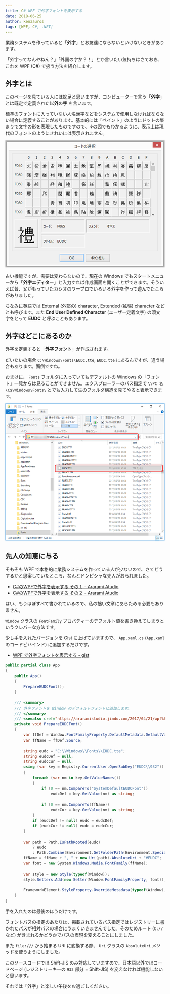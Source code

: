 ```yaml
---
title: C# WPF で外字フォントを表示する
date: 2018-06-25
author: kenzauros
tags: [WPF, C#, .NET]
---
```


業務システムを作っていると「**外字**」とお友達にならないといけないときがあります。

「外字ってなんやねん？」「外国の字か？！」とか言いたい気持ちはさておき、これを WPF (C#) で扱う方法を紹介します。

## 外字とは

このページを見ている人には蛇足と思いますが、コンピューターで言う「**外字**」とは既定で定義された以**外**の**字** を言います。

標準のフォントに入っていない人名漢字などをシステムで使用しなければならない場合に定義することがあります。基本的には「ペイント」のようにドットの集まりで文字の形を表現したものですので、↓の図でもわかるように、表示上は現代のフォントのようにきれいには表示されません。

![外字の定義例](images/eudc-font-with-wpf-and-csharp-1.png)

古い機能ですが、需要は変わらないので、現在の Windows でもスタートメニューから「**外字エディター**」と入力すれば作成画面を開くことができます。そういえば昔、父がもっていたカシオのワープロでいろいろ外字を作って遊んでたころがありました。

ちなみに英語では External (外部の) character, Extended (拡張) character などとも呼びます。また **End User Defined Character** (ユーザー定義文字) の頭文字をとって **EUDC** と呼ぶこともあります。

## 外字はどこにあるのか

外字を定義すると「**外字フォント**」が作成されます。

だいたいの場合 `C:\Windows\Fonts\EUDC.tte`, `EUDC.tte` にあるんですが、違う場合もあります。面倒ですね。

おまけに、 `Fonts` フォルダに入っていてもデフォルトの Windows の「フォント」一覧からは見ることができません。エクスプローラーのパス指定で `\\PC 名\C$\Windows\Fonts\` とでも入力して生のフォルダ構造を見てやると表示できます。

![外字フォントファイル EUDC.tte の見つけ方](images/eudc-font-with-wpf-and-csharp-2.png)

## 先人の知恵に与る

そもそも WPF で本格的に業務システムを作っている人が少ないので、さてどうするかと思案していたところ、なんとドンピシャな先人がおられました。

- [C#のWPFで外字を表示する その１ - Ararami Atudio](https://araramistudio.jimdo.com/2017/04/21/wpf%E3%81%A7%E5%A4%96%E5%AD%97%E3%82%92%E8%A1%A8%E7%A4%BA%E3%81%99%E3%82%8B-%E3%81%9D%E3%81%AE%EF%BC%91/)
- [C#のWPFで外字を表示する その２ - Ararami Atudio](https://araramistudio.jimdo.com/2017/04/21/wpf%E3%81%A7%E5%A4%96%E5%AD%97%E3%82%92%E8%A1%A8%E7%A4%BA%E3%81%99%E3%82%8B-%E3%81%9D%E3%81%AE%EF%BC%92/)

はい、もうほぼすべて書かれているので、私の拙い文章にあらためる必要もありません。

`Window` クラスの `FontFamily` プロパティーのデフォルト値を書き換えてしまうというクレバーな方法です。

少し手を入れたバージョンを Gist に上げていますので、 `App.xaml.cs` (`App.xaml` のコードビハインド) に追加するだけです。

- [WPF で外字フォントを表示する - gist](https://gist.github.com/kenzauros/a79d3eda53fda48be09e836bcad1658c)

```cs
public partial class App
{
    public App()
    {
        PrepareEUDCFont();
    }

    /// <summary>
    /// 外字フォントを Window のデフォルトフォントに追加します。
    /// </summary>
    /// <seealso cref="https://araramistudio.jimdo.com/2017/04/21/wpf%E3%81%A7%E5%A4%96%E5%AD%97%E3%82%92%E8%A1%A8%E7%A4%BA%E3%81%99%E3%82%8B-%E3%81%9D%E3%81%AE%EF%BC%92/"/>
    private void PrepareEUDCFont()
    {
        var ffDef = Window.FontFamilyProperty.DefaultMetadata.DefaultValue as System.Windows.Media.FontFamily;
        var ffName = ffDef.Source;

        string eudc = "C:\\Windows\\Fonts\\EUDC.tte";
        string eudcDef = null;
        string eudcCur = null;
        using (var key = Registry.CurrentUser.OpenSubKey("EUDC\\932"))
        {
            foreach (var nm in key.GetValueNames())
            {
                if (0 == nm.CompareTo("SystemDefaultEUDCFont"))
                    eudcDef = key.GetValue(nm) as string;

                if (0 == nm.CompareTo(ffName))
                    eudcCur = key.GetValue(nm) as string;
            }
            if (eudcDef != null) eudc = eudcDef;
            if (eudcCur != null) eudc = eudcCur;
        }

        var path = Path.IsPathRooted(eudc)
            ? eudc
            : Path.Combine(Environment.GetFolderPath(Environment.SpecialFolder.Fonts), eudc);
        ffName = ffName + ", " + new Uri(path).AbsoluteUri + "#EUDC";
        var font = new System.Windows.Media.FontFamily(ffName);

        var style = new Style(typeof(Window));
        style.Setters.Add(new Setter(Window.FontFamilyProperty, font));

        FrameworkElement.StyleProperty.OverrideMetadata(typeof(Window), new FrameworkPropertyMetadata(style));
    }
}
```

手を入れたのは最後のほうだけです。

フォントパスの指定のあたりは、掲載されているパス指定ではレジストリーに書かれたパスが相対パスの場合にうまくいきませんでした。そのためルート (`C://` など) が含まれるかどうかでパスの表現を変えることにしました。

また `file:///` から始まる URI に変換する際、 `Uri` クラスの `AbsoluteUri` メソッドを使うようにしました。

このソースコードでは Shift-JIS のみ対応していますので、日本語以外ではコードページ (レジストリーキーの `932` 部分 = Shift-JIS) を変えなければ機能しないと思います。

それでは「外字」と楽しい午後をお過ごしください。
